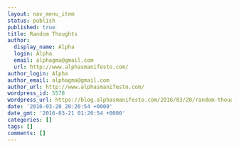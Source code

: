 ```yaml
---
layout: nav_menu_item
status: publish
published: true
title: Random Thoughts
author:
  display_name: Alpha
  login: Alpha
  email: alphagma@gmail.com
  url: http://www.alphasmanifesto.com/
author_login: Alpha
author_email: alphagma@gmail.com
author_url: http://www.alphasmanifesto.com/
wordpress_id: 5578
wordpress_url: https://blog.alphasmanifesto.com/2016/03/20/random-thoughts/
date: '2016-03-20 20:20:54 +0000'
date_gmt: '2016-03-21 01:20:54 +0000'
categories: []
tags: []
comments: []
---
```


